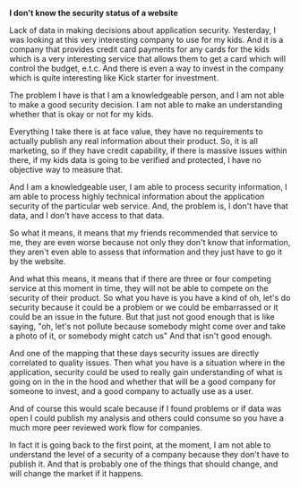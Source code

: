 **I don't know the security status of a website**

Lack of data in making decisions about application security. Yesterday, I was looking at this very interesting company to use for my kids. And it is a company that provides credit card payments for any cards for the kids which is a very interesting service that allows them to get a card which will control the budget, e.t.c. And there is even a way to invest in the company which is quite interesting like Kick starter for investment. 

The problem I have is that I am a knowledgeable person, and I am not able to make a good security decision. I am not able to make an understanding whether that is okay or not for my kids. 

Everything I take there is at face value, they have no requirements to actually publish any real information about their product. So, it is all marketing, so if they have credit capability, if there is massive issues within there, if my kids data is going to be verified and protected, I have no objective way to measure that.

And I am a knowledgeable user, I am able to process security information, I am able to process highly technical information about the application security of the particular web service. And, the problem is, I don't have that data, and I don't have access to that data.

So what it means, it means that my friends recommended that service to me, they are even worse because not only they don't know that information, they aren't even able to assess that information and they just have to go it by the website.

And what this means, it means that if there are three or four competing service at this moment in time, they will not be able to compete on the security of their product. So what you have is you have a kind of oh, let's do security because it could be a problem or we could be embarrassed or it could be an issue in the future. But that just not good enough that is like saying, "oh, let's not pollute because somebody might come over and take a photo of it, or somebody might catch us" And that isn't good enough. 

And one of the mapping that these days security issues are directly correlated to quality issues. Then what you have is a situation where in the application, security could be used to really gain understanding of what is going on in the in the hood and whether that will be a good company for someone to invest, and a good company to actually use as a user.

And of course this would scale because if I found problems or if data was open I could publish my analysis and others could consume so you have a much more peer reviewed work flow for companies. 

In fact it is going back to the first point, at the moment, I am not able to understand the level of a security of a company because they don't have to publish it. And that is probably one of the things that should change, and will change the market if it happens.